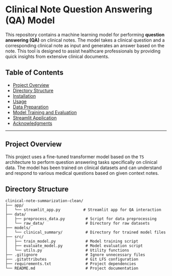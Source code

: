 # Clinical Note Question Answering (QA) Model

This repository contains a machine learning model for performing **question answering (QA)** on clinical notes. The model takes a clinical question and a corresponding clinical note as input and generates an answer based on the note. This tool is designed to assist healthcare professionals by providing quick insights from extensive clinical documents.

## Table of Contents
- [Project Overview](#project-overview)
- [Directory Structure](#directory-structure)
- [Installation](#installation)
- [Usage](#usage)
- [Data Preparation](#data-preparation)
- [Model Training and Evaluation](#model-training-and-evaluation)
- [Streamlit Application](#streamlit-application)
- [Acknowledgments](#acknowledgments)

---

## Project Overview

This project uses a fine-tuned transformer model based on the `T5` architecture to perform question answering tasks specifically on clinical data. The model has been trained on clinical datasets and can understand and respond to various medical questions based on given context notes.

## Directory Structure

```plaintext
clinical-note-summarization-clean/
├── app/
│   └── streamlit_app.py          # Streamlit app for QA interaction
├── data/
│   ├── preprocess_data.py         # Script for data preprocessing
│   └── raw_data/                  # Directory for raw datasets
├── models/
│   └── clinical_summary/          # Directory for trained model files
├── src/
│   ├── train_model.py             # Model training script
│   ├── evaluate_model.py          # Model evaluation script
│   └── utils.py                   # Utility functions
├── .gitignore                     # Ignore unnecessary files
├── .gitattributes                 # Git LFS configuration
├── requirements.txt               # Project dependencies
└── README.md                      # Project documentation

